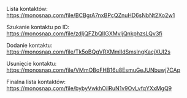 Lista kontaktów: https://monosnap.com/file/BCBgrA7nxBPcQZnuHD6sNbNt2Xo2w1

Szukanie kontaktu po ID: https://monosnap.com/file/zdljQFZbQIIGXMvljQnkphzsLQv3fi

Dodanie kontaktu: https://monosnap.com/file/Tk5oBQgVRXMmlIdSmslngKacjXUI2s

Usunięcie kontaktu: https://monosnap.com/file/VMmOBoFHB16u8EsmuGeJUNbuwj7CAp

Finalna lista kontaktów: https://monosnap.com/file/bybyVwkhOilRuN1v9OvLvfqYXxMgQ9
